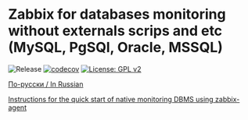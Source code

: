 # Zabbix for databases monitoring without externals scrips and etc (MySQL, PgSQl, Oracle, MSSQL)

![Release](https://github.com/CHERTS/zabbix_dbmon/workflows/Release/badge.svg)
[![codecov](https://codecov.io/gh/CHERTS/zabbix_dbmon/branch/master/graph/badge.svg?token=P0VGHVU4HE)](https://codecov.io/gh/CHERTS/zabbix_dbmon)
[![License: GPL v2](https://img.shields.io/badge/License-GPLv2-blue.svg)](https://www.gnu.org/licenses/gpl-2.0)

[По-русски / In Russian](README.ru.md)

[Instructions for the quick start of native monitoring DBMS using zabbix-agent](HOWTO_START_DBMON.md)
